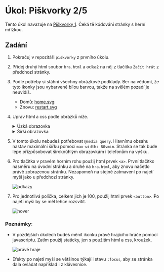 # Úkol: Piškvorky 2/5

Tento úkol navazuje na [Piškvorky 1](https://github.com/Czechitas-podklady-WEB/Ukol-Piskvorky-1). Čeká tě kódování stránky s herní mřížkou.

## Zadání

1. Pokračuj v repozitáři `piskvorky` z prvního úkolu.

1. Přidej druhý html soubor `hra.html` a odkaž na něj z tlačítka `Začít hrát` z předchozí stránky.

1. Podle potřeby si stáhni všechny obrázkové podklady. Ber na vědomí, že tyto ikonky jsou vybarvené bílou barvou, takže na svělém pozadí je neuvidíš.

   - Domů: [home.svg](https://github.com/Czechitas-podklady-WEB/Ukol-Piskvorky-2/raw/main/podklady/home.svg)
   - Znovu: [restart.svg](https://github.com/Czechitas-podklady-WEB/Ukol-Piskvorky-2/raw/main/podklady/restart.svg)

1. Uprav html a css podle obrázků níže.

   <details>
      <summary>Úzká obrazovka</summary>
      <img alt="úzká obrazovka" src="zadani/uzka-obrazovka.png">
   </details>

   <details>
      <summary>Širší obrazovka</summary>
      <img alt="širší obrazovka" src="zadani/sirsi-obrazovka.png">
   </details>

1. V tomto úkolu nebudeš potřebovat `@media query`. Hlavnímu obsahu nastav maximální šířku pomocí `max-width: 80vmin`. Stránka se tak bude lépe přizpůsobovat širokoúhlým obrazovkám i telefonům na výšku.

1. Pro tlačítka v pravém horním rohu použij html prvek `<a>`. První tlačítko nasměru na úvodní stránku a druhé na `hra.html`, aby znovu načetlo právě zobrazenou stránku. Nezapomeň na stejné zatmavení po najetí myši jako u předchozí stránky.

   ![odkazy](zadani/odkazy.gif)

1. Pro jednotlivá políčka, celkem jich je 100, použij html prvek `<button>`. Po najetí myši by se měl lehce rozsvítit.

   ![hover](zadani/hover.gif)

### Poznámky:

- V pozdějších úkolech budeš měnit ikonku právě hrajícího hráče pomocí javascriptu. Zatím použij staticky, jen s použitím html a css, kroužek.

  ![právě hraje](zadani/prave-hraje.png)

- Efekty po najetí myši se většinou týkají i stavu `:focus`, aby se stránka dala ovládat například i z klávesnice.
